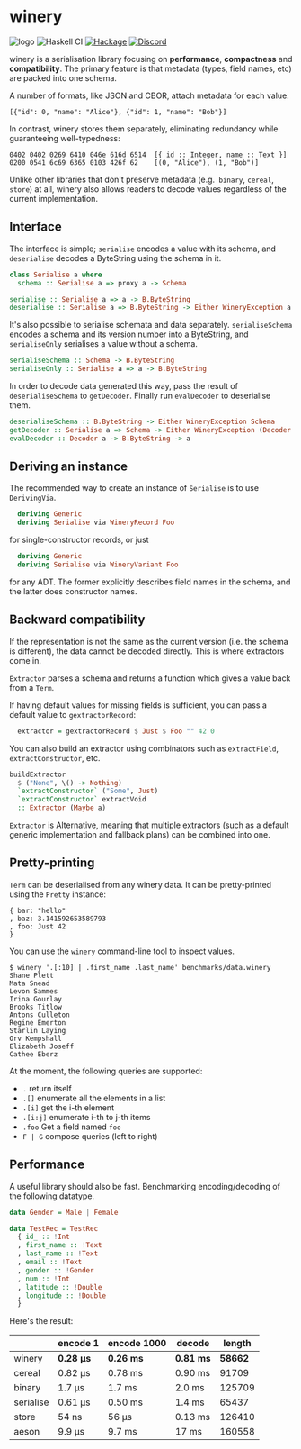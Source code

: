 # winery

![logo](https://github.com/fumieval/winery/blob/master/art/logo256px.png?raw=true)
![Haskell CI](https://github.com/fumieval/winery/workflows/Haskell%20CI/badge.svg)
[![Hackage](https://img.shields.io/hackage/v/winery.svg)](https://hackage.haskell.org/package/winery)
[![Discord](https://img.shields.io/discord/664807830116892674?color=%237095ec&label=Discord&style=plastic)](https://discord.gg/DG93Tgs)

winery is a serialisation library focusing on __performance__, __compactness__
and __compatibility__. The primary feature is that metadata (types, field names,
etc) are packed into one schema.

A number of formats, like JSON and CBOR, attach metadata for each value:

`[{"id": 0, "name": "Alice"}, {"id": 1, "name": "Bob"}]`

In contrast, winery stores them separately, eliminating redundancy while
guaranteeing well-typedness:

```
0402 0402 0269 6410 046e 616d 6514  [{ id :: Integer, name :: Text }]
0200 0541 6c69 6365 0103 426f 62    [(0, "Alice"), (1, "Bob")]
```

Unlike other libraries that don't preserve metadata (e.g.` binary`, `cereal`, `store`) at all, winery also
allows readers to decode values regardless of the current implementation.

## Interface

The interface is simple; `serialise` encodes a value with its schema, and
`deserialise` decodes a ByteString using the schema in it.

```haskell
class Serialise a where
  schema :: Serialise a => proxy a -> Schema

serialise :: Serialise a => a -> B.ByteString
deserialise :: Serialise a => B.ByteString -> Either WineryException a
```

It's also possible to serialise schemata and data separately. `serialiseSchema`
encodes a schema and its version number into a ByteString, and
`serialiseOnly` serialises a value without a schema.

```haskell
serialiseSchema :: Schema -> B.ByteString
serialiseOnly :: Serialise a => a -> B.ByteString
```

In order to decode data generated this way, pass the result of `deserialiseSchema`
to `getDecoder`. Finally run `evalDecoder` to deserialise them.

```haskell
deserialiseSchema :: B.ByteString -> Either WineryException Schema
getDecoder :: Serialise a => Schema -> Either WineryException (Decoder a)
evalDecoder :: Decoder a -> B.ByteString -> a
```

## Deriving an instance

The recommended way to create an instance of `Serialise` is to use `DerivingVia`.

```haskell
  deriving Generic
  deriving Serialise via WineryRecord Foo
```

for single-constructor records, or just

```haskell
  deriving Generic
  deriving Serialise via WineryVariant Foo
```

for any ADT. The former explicitly describes field names in the schema, and the
latter does constructor names.

## Backward compatibility

If the representation is not the same as the current version (i.e. the schema
 is different), the data cannot be decoded directly. This is where extractors
come in.

`Extractor` parses a schema and returns a function which gives a value back from
a `Term`.

If having default values for missing fields is sufficient, you can pass a
default value to `gextractorRecord`:

```haskell
  extractor = gextractorRecord $ Just $ Foo "" 42 0
```

You can also build an extractor using combinators such as `extractField`, `extractConstructor`, etc.

```haskell
buildExtractor
  $ ("None", \() -> Nothing)
  `extractConstructor` ("Some", Just)
  `extractConstructor` extractVoid
  :: Extractor (Maybe a)
```

`Extractor` is Alternative, meaning that multiple extractors (such as a default
generic implementation and fallback plans) can be combined into one.

## Pretty-printing

`Term` can be deserialised from any winery data. It can be pretty-printed using the `Pretty` instance:

```
{ bar: "hello"
, baz: 3.141592653589793
, foo: Just 42
}
```

You can use the `winery` command-line tool to inspect values.

```
$ winery '.[:10] | .first_name .last_name' benchmarks/data.winery
Shane Plett
Mata Snead
Levon Sammes
Irina Gourlay
Brooks Titlow
Antons Culleton
Regine Emerton
Starlin Laying
Orv Kempshall
Elizabeth Joseff
Cathee Eberz
```

At the moment, the following queries are supported:

* `.` return itself
* `.[]` enumerate all the elements in a list
* `.[i]` get the i-th element
* `.[i:j]` enumerate i-th to j-th items
* `.foo` Get a field named `foo`
* `F | G` compose queries (left to right)

## Performance

A useful library should also be fast. Benchmarking encoding/decoding of the
following datatype.

```haskell
data Gender = Male | Female

data TestRec = TestRec
  { id_ :: !Int
  , first_name :: !Text
  , last_name :: !Text
  , email :: !Text
  , gender :: !Gender
  , num :: !Int
  , latitude :: !Double
  , longitude :: !Double
  }
```

Here's the result:

|           | encode 1 | encode 1000 | decode  | length  |
|-----------|----------|-------------|---------| ------- |
| winery    | __0.28 μs__  | __0.26 ms__ | __0.81 ms__ | __58662__ |
| cereal    | 0.82 μs  | 0.78 ms     | 0.90 ms | 91709  |
| binary    | 1.7 μs   | 1.7 ms      | 2.0 ms  | 125709 |
| serialise | 0.61 μs  | 0.50 ms     | 1.4 ms  | 65437  |
| store     | 54 ns    | 56 μs       | 0.13 ms | 126410 |
| aeson     | 9.9 μs   | 9.7 ms      | 17 ms   | 160558 |
